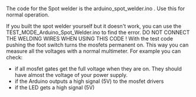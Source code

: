 The code for the Spot welder is the arduino_spot_welder.ino . Use this for normal operation.

If you built the spot welder yourself but it doesn't work, you can use the TEST_MODE_Arduino_Spot_Welder.ino to find the error.
DO NOT CONNECT THE WELDING WIRES WHEN USING THIS CODE !
With the test code pushing the foot switch turns the mosfets permanent on. This way you can measure all the voltages with a normal multimeter. 
For example you can check: 
- if all mosfet gates get the full voltage when they are on. They should have almost the voltage of your power supply.
- if the Arduino outputs a high signal (5V) to the mosfet drivers
- if the LED gets a high signal (5V)
